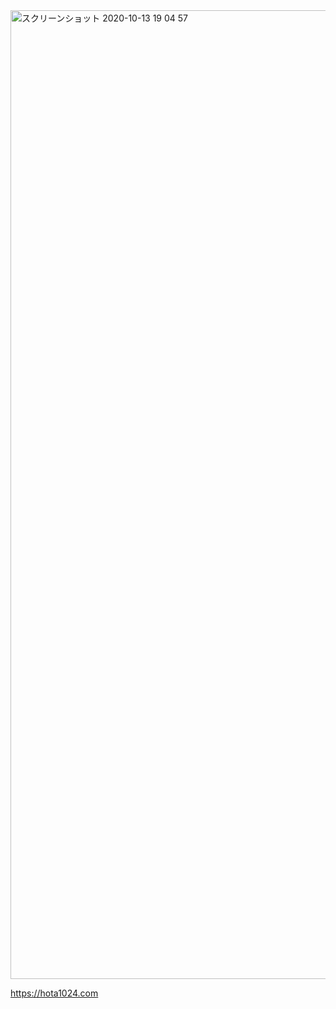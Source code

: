 <img width="1550" alt="スクリーンショット 2020-10-13 19 04 57" src="https://user-images.githubusercontent.com/24543982/95846977-1b052480-0d87-11eb-91c4-c9ff568e088d.png">

<https://hota1024.com>
